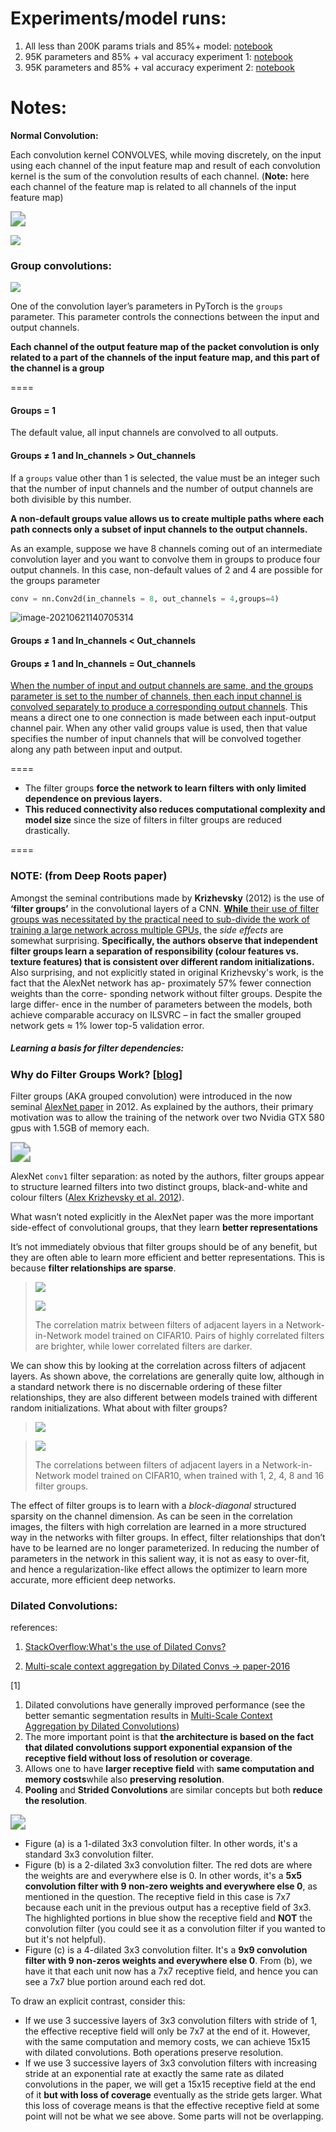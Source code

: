 
# Experiments/model runs:
 1) All less than 200K params trials and 85%+ model: [notebook](https://github.com/MANU-CHAUHAN/topgun/blob/main/s7/EVA_6_S7_All_trials_%2B_last_model_with_85%2B_acc.ipynb)
 2) 95K parameters and 85% + val accuracy experiment 1: [notebook](https://github.com/MANU-CHAUHAN/topgun/blob/main/s7/EVA_6_S7_95_9K_params_separate_exp_2_85_crossed.ipynb)
 3) 95K parameters and 85% + val accuracy experiment 2: [notebook](https://github.com/MANU-CHAUHAN/topgun/blob/main/s7/EVA_6_S7_95K_params_separate_exp_3_complete_more_than_85_.ipynb) 

# Notes:
**Normal Convolution:**

Each convolution kernel CONVOLVES, while moving discretely, on the input using each channel of the input feature map and result of each convolution kernel is the sum of the convolution results of each channel. (**Note:** here each channel of the feature map is related to all channels of the input feature map)

<img src="../resources/s7-2.png" style="zoom:150%;" />



![](../resources/s7-4.jpeg)



### Group convolutions:

![](../resources/s7-3.jpeg)

One of the convolution layer’s parameters in PyTorch is the `groups` parameter. This parameter controls the connections between the input and output channels.

**Each channel of the output feature map of the packet convolution is only related to a part of the channels of the input feature map, and this part of the channel is a group**



====

#### Groups = 1

The default value, all input channels are convolved to all outputs.

#### Groups ≠ 1 and In_channels > Out_channels

If a `groups` value other than 1 is selected, the  value must be an integer such that the number of input channels and the number of output channels are both divisible by this number.

**A non-default groups value allows us to create multiple paths where each path connects only a subset of input channels to the output channels.**

As an example, suppose we have 8 channels coming out of an intermediate convolution layer and you want to convolve them in groups to produce four output channels. In this case, non-default values of 2 and 4 are possible for the groups parameter

```python
conv = nn.Conv2d(in_channels = 8, out_channels = 4,groups=4)
```





![image-20210621140705314](../resources/s7-1.png)





#### Groups ≠ 1 and In_channels < Out_channels

#### Groups ≠ 1 and In_channels = Out_channels

<u>When the number of input and output channels are same, and the groups parameter is set to the number of channels, then each input channel is convolved separately to produce a corresponding output channels</u>. This means a direct one to one connection is made between each input-output channel pair. When any other valid groups value is used, then that value specifies the number of input channels that will be convolved together along any path between input and output.

====

- The filter groups **force the network to learn filters with only limited dependence on previous layers.**
- **This reduced connectivity also reduces computational complexity and model size** since the size of filters in filter groups are reduced drastically.

====

### NOTE: (from Deep Roots paper)

Amongst the seminal contributions made by **Krizhevsky** (2012) is the use of **‘filter groups’** in the convolutional layers of a CNN. <u>**While** their use of filter groups was necessitated by the practical need to sub-divide the work of training a large network across multiple GPUs,</u> the *side effects* are somewhat surprising. **Specifically, the authors observe that independent filter groups learn a separation of responsibility (colour features vs. texture features) that is consistent over different random initializations.** Also surprising, and not explicitly stated in original Krizhevsky's work, is the fact that the AlexNet network has ap- proximately 57% fewer connection weights than the corre- sponding network without filter groups. Despite the large differ- ence in the number of parameters between the models, both achieve comparable accuracy on ILSVRC – in fact the smaller grouped network gets ≈ 1% lower top-5 validation error.

##### Learning a basis for filter dependencies:



### Why do Filter Groups Work? [[blog](https://blog.yani.ai/filter-group-tutorial/)]

Filter groups (AKA grouped convolution) were introduced in the now seminal [AlexNet paper](https://papers.nips.cc/paper/4824-imagenet-classification-with-deep-convolutional-neural-networks) in 2012. As explained by the authors, their primary motivation was to allow the training of the network over two Nvidia GTX 580 gpus with 1.5GB of memory each.



<img src="../resources/alexnetfilters.png" style="zoom:200%;" />

AlexNet `conv1` filter separation: as noted by the authors, filter groups appear to structure learned filters into two distinct groups, black-and-white and colour filters ([Alex Krizhevsky et al. 2012](https://papers.nips.cc/paper/4824-imagenet-classification-with-deep-convolutional-neural-networks)).



What wasn’t noted explicitly in the AlexNet paper was the more important side-effect of convolutional groups, that they learn **better representations**



It’s not immediately obvious that filter groups should be of any benefit, but they are often able to learn more efficient and better representations. This is because **filter relationships are sparse**.





> ![](/Users/manu/Documents/workspace/github/EVA6/resources/cifar-nin-4pad-conv8-corr.png)
>
> ![](../resources/colorbar.svg)
>
> The correlation matrix between filters of adjacent layers in a Network-in-Network model trained on CIFAR10. Pairs of highly correlated filters are brighter, while lower correlated filters are darker.



We can show this by looking at the correlation across filters of adjacent layers. As shown above, the correlations are generally quite low, although in a standard network there is no discernable ordering of these filter relationships, they are also different between models trained with different random initializations. What about with filter groups?



>
>
>![](../resources/cifar-nin-groupanimation.gif)

> ![](/Users/manu/Documents/workspace/github/EVA6/resources/colorbar.svg)
>
> The correlations between filters of adjacent layers in a Network-in-Network model trained on CIFAR10, when trained with 1, 2, 4, 8 and 16 filter groups.



The effect of filter groups is to learn with a *block-diagonal* structured sparsity on the channel dimension. As can be seen in the correlation images, the filters with high correlation are learned in a more structured way in the networks with filter groups. In effect, filter relationships that don’t have to be learned are no longer parameterized. In reducing the number of parameters in the network in this salient way, it is not as easy to over-fit, and hence a regularization-like effect allows the optimizer to learn more accurate, more efficient deep networks.



### Dilated Convolutions:

references:

1. [StackOverflow:What's the use of Dilated Convs?](https://stackoverflow.com/q/41178576/3903762)

2. [Multi-scale context aggregation by Dilated Convs -> paper-2016](https://arxiv.org/abs/1511.07122)



[1]

1. Dilated convolutions have generally improved performance (see the better semantic segmentation results in [Multi-Scale Context Aggregation by Dilated Convolutions](https://arxiv.org/pdf/1511.07122.pdf))
2. The more important point is that **the architecture is based on the fact that dilated convolutions support exponential expansion of the receptive field without loss of resolution or coverage**.
3. Allows one to have **larger receptive field** with **same computation and memory costs**while also **preserving resolution**.
4. **Pooling** and **Strided Convolutions** are similar concepts but both **reduce the resolution**. 



<img src="../resources/dilated-conv-1.png" style="zoom:150%;" />

- Figure (a) is a 1-dilated 3x3 convolution filter. In other words, it's a standard 3x3 convolution filter.
- Figure (b) is a 2-dilated 3x3 convolution filter. The red dots are where the weights are and everywhere else is 0. In other words, it's a **5x5 convolution filter with 9 non-zero weights and everywhere else 0**, as mentioned in the question. The receptive field in this case is 7x7 because each unit in the previous output has a receptive field of 3x3. The highlighted portions in blue show the receptive field and **NOT** the convolution filter (you could see it as a convolution filter if you wanted to but it's not helpful).
- Figure (c) is a 4-dilated 3x3 convolution filter. It's a **9x9 convolution filter with 9 non-zeros weights and everywhere else 0**. From (b), we have it that each unit now has a 7x7 receptive field, and hence you can see a 7x7 blue portion around each red dot.



To draw an explicit contrast, consider this:

- If we use 3 successive layers of 3x3 convolution filters with stride of 1, the effective receptive field will only be 7x7 at the end of it. However, with the same computation and memory costs, we can achieve 15x15 with dilated convolutions. Both operations preserve resolution.
- If we use 3 successive layers of 3x3 convolution filters with increasing stride at an exponential rate at exactly the same rate as dilated convolutions in the paper, we will get a 15x15 receptive field at the end of it **but with loss of coverage** eventually as the stride gets larger. What this loss of coverage means is that the effective receptive field at some point will not be what we see above. Some parts will not be overlapping.

